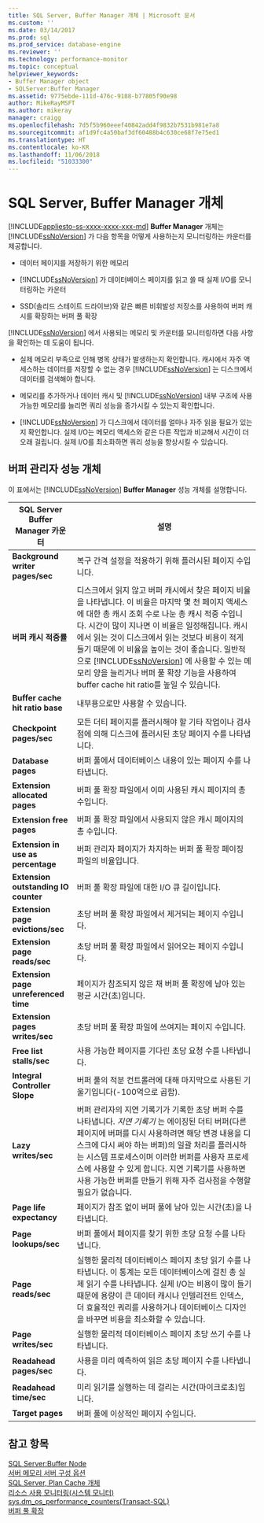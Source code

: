 ```yaml
---
title: SQL Server, Buffer Manager 개체 | Microsoft 문서
ms.custom: ''
ms.date: 03/14/2017
ms.prod: sql
ms.prod_service: database-engine
ms.reviewer: ''
ms.technology: performance-monitor
ms.topic: conceptual
helpviewer_keywords:
- Buffer Manager object
- SQLServer:Buffer Manager
ms.assetid: 9775ebde-111d-476c-9188-b77805f90e98
author: MikeRayMSFT
ms.author: mikeray
manager: craigg
ms.openlocfilehash: 7d5f5b960eeef40842add4f9832b7531b981e7a8
ms.sourcegitcommit: af1d9fc4a50baf3df60488b4c630ce68f7e75ed1
ms.translationtype: HT
ms.contentlocale: ko-KR
ms.lasthandoff: 11/06/2018
ms.locfileid: "51033300"
---
```

# <a name="sql-server-buffer-manager-object"></a>SQL Server, Buffer Manager 개체
[!INCLUDE[appliesto-ss-xxxx-xxxx-xxx-md](../../includes/appliesto-ss-xxxx-xxxx-xxx-md.md)]
  **Buffer Manager** 개체는 [!INCLUDE[ssNoVersion](../../includes/ssnoversion-md.md)] 가 다음 항목을 어떻게 사용하는지 모니터링하는 카운터를 제공합니다.  
  
-   데이터 페이지를 저장하기 위한 메모리  
  
-   [!INCLUDE[ssNoVersion](../../includes/ssnoversion-md.md)] 가 데이터베이스 페이지를 읽고 쓸 때 실제 I/O를 모니터링하는 카운터  
  
-   SSD(솔리드 스테이트 드라이브)와 같은 빠른 비휘발성 저장소를 사용하여 버퍼 캐시를 확장하는 버퍼 풀 확장  
  
 [!INCLUDE[ssNoVersion](../../includes/ssnoversion-md.md)] 에서 사용되는 메모리 및 카운터를 모니터링하면 다음 사항을 확인하는 데 도움이 됩니다.  
  
-   실제 메모리 부족으로 인해 병목 상태가 발생하는지 확인합니다. 캐시에서 자주 액세스하는 데이터를 저장할 수 없는 경우 [!INCLUDE[ssNoVersion](../../includes/ssnoversion-md.md)] 는 디스크에서 데이터를 검색해야 합니다.   
  
-   메모리를 추가하거나 데이터 캐시 및 [!INCLUDE[ssNoVersion](../../includes/ssnoversion-md.md)] 내부 구조에 사용 가능한 메모리를 늘리면 쿼리 성능을 증가시킬 수 있는지 확인합니다.  
  
-   [!INCLUDE[ssNoVersion](../../includes/ssnoversion-md.md)] 가 디스크에서 데이터를 얼마나 자주 읽을 필요가 있는지 확인합니다. 실제 I/O는 메모리 액세스와 같은 다른 작업과 비교해서 시간이 더 오래 걸립니다. 실제 I/O를 최소화하면 쿼리 성능을 향상시킬 수 있습니다.  
  
## <a name="buffer-manager-performance-objects"></a>버퍼 관리자 성능 개체  
 이 표에서는 [!INCLUDE[ssNoVersion](../../includes/ssnoversion-md.md)] **Buffer Manager** 성능 개체를 설명합니다.  
  
|SQL Server Buffer Manager 카운터|설명|  
|----------------------------------------|-----------------|  
|**Background writer pages/sec**|복구 간격 설정을 적용하기 위해 플러시된 페이지 수입니다.| 
|**버퍼 캐시 적중률**|디스크에서 읽지 않고 버퍼 캐시에서 찾은 페이지 비율을 나타냅니다. 이 비율은 마지막 몇 천 페이지 액세스에 대한 총 캐시 조회 수로 나눈 총 캐시 적중 수입니다. 시간이 많이 지나면 이 비율은 일정해집니다. 캐시에서 읽는 것이 디스크에서 읽는 것보다 비용이 적게 들기 때문에 이 비율을 높이는 것이 좋습니다. 일반적으로 [!INCLUDE[ssNoVersion](../../includes/ssnoversion-md.md)] 에 사용할 수 있는 메모리 양을 늘리거나 버퍼 풀 확장 기능을 사용하여 buffer cache hit ratio를 높일 수 있습니다.|  
|**Buffer cache hit ratio base**|내부용으로만 사용할 수 있습니다.|
|**Checkpoint pages/sec**|모든 더티 페이지를 플러시해야 할 기타 작업이나 검사점에 의해 디스크에 플러시된 초당 페이지 수를 나타냅니다.|  
|**Database pages**|버퍼 풀에서 데이터베이스 내용이 있는 페이지 수를 나타냅니다.|  
|**Extension allocated pages**|버퍼 풀 확장 파일에서 이미 사용된 캐시 페이지의 총 수입니다.|  
|**Extension free pages**|버퍼 풀 확장 파일에서 사용되지 않은 캐시 페이지의 총 수입니다.|  
|**Extension in use as percentage**|버퍼 관리자 페이지가 차지하는 버퍼 풀 확장 페이징 파일의 비율입니다.|  
|**Extension outstanding IO counter**|버퍼 풀 확장 파일에 대한 I/O 큐 길이입니다.|  
|**Extension page evictions/sec**|초당 버퍼 풀 확장 파일에서 제거되는 페이지 수입니다.|  
|**Extension page reads/sec**|초당 버퍼 풀 확장 파일에서 읽어오는 페이지 수입니다.|  
|**Extension page unreferenced time**|페이지가 참조되지 않은 채 버퍼 풀 확장에 남아 있는 평균 시간(초)입니다.|  
|**Extension pages writes/sec**|초당 버퍼 풀 확장 파일에 쓰여지는 페이지 수입니다.|  
|**Free list stalls/sec**|사용 가능한 페이지를 기다린 초당 요청 수를 나타냅니다.|  
|**Integral Controller Slope**|버퍼 풀의 적분 컨트롤러에 대해 마지막으로 사용된 기울기입니다(-100억으로 곱함).| 
|**Lazy writes/sec**|버퍼 관리자의 지연 기록기가 기록한 초당 버퍼 수를 나타냅니다. *지연 기록기* 는 에이징된 더티 버퍼(다른 페이지에 버퍼를 다시 사용하려면 해당 변경 내용을 디스크에 다시 써야 하는 버퍼)의 일괄 처리를 플러시하는 시스템 프로세스이며 이러한 버퍼를 사용자 프로세스에 사용할 수 있게 합니다. 지연 기록기를 사용하면 사용 가능한 버퍼를 만들기 위해 자주 검사점을 수행할 필요가 없습니다.|  
|**Page life expectancy**|페이지가 참조 없이 버퍼 풀에 남아 있는 시간(초)을 나타냅니다.|  
|**Page lookups/sec**|버퍼 풀에서 페이지를 찾기 위한 초당 요청 수를 나타냅니다.|  
|**Page reads/sec**|실행한 물리적 데이터베이스 페이지 초당 읽기 수를 나타냅니다. 이 통계는 모든 데이터베이스에 걸친 총 실제 읽기 수를 나타냅니다. 실제 I/O는 비용이 많이 들기 때문에 용량이 큰 데이터 캐시나 인텔리전트 인덱스, 더 효율적인 쿼리를 사용하거나 데이터베이스 디자인을 바꾸면 비용을 최소화할 수 있습니다.|  
|**Page writes/sec**|실행한 물리적 데이터베이스 페이지 초당 쓰기 수를 나타냅니다.|  
|**Readahead pages/sec**|사용을 미리 예측하여 읽은 초당 페이지 수를 나타냅니다.|  
|**Readahead time/sec**|미리 읽기를 실행하는 데 걸리는 시간(마이크로초)입니다.|
|**Target pages**|버퍼 풀에 이상적인 페이지 수입니다.|

  
## <a name="see-also"></a>참고 항목  
 [SQL Server:Buffer Node](../../relational-databases/performance-monitor/sql-server-buffer-node.md)   
 [서버 메모리 서버 구성 옵션](../../database-engine/configure-windows/server-memory-server-configuration-options.md)   
 [SQL Server, Plan Cache 개체](../../relational-databases/performance-monitor/sql-server-plan-cache-object.md)   
 [리소스 사용 모니터링&#40;시스템 모니터&#41;](../../relational-databases/performance-monitor/monitor-resource-usage-system-monitor.md)   
 [sys.dm_os_performance_counters&#40;Transact-SQL&#41;](../../relational-databases/system-dynamic-management-views/sys-dm-os-performance-counters-transact-sql.md)   
 [버퍼 풀 확장](../../database-engine/configure-windows/buffer-pool-extension.md)  
  
  
